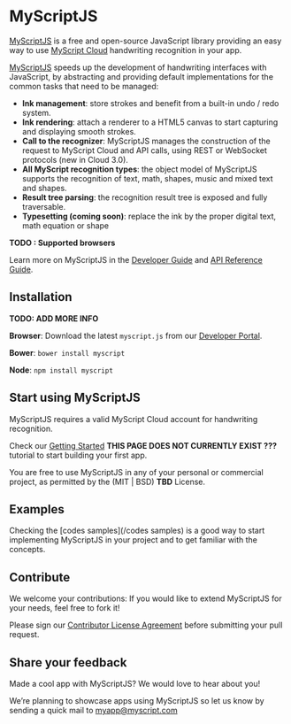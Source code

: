 # MyScriptJS

[MyScriptJS](myscript.github.io/myscriptjs) is a free and open-source JavaScript library providing an easy way to use [MyScript Cloud]( https://dev.myscript.com/dev-kits/cloud-development-kit/) handwriting recognition in your app.

[MyScriptJS](myscript.github.io/myscriptjs) speeds up the development of handwriting interfaces with JavaScript, by abstracting and providing default implementations for the common tasks that need to be managed:

* **Ink management**: store strokes and benefit from a built-in undo / redo system.
* **Ink rendering**: attach a renderer to a HTML5 canvas to start capturing and displaying smooth strokes.
* **Call to the recognizer**: MyScriptJS manages the construction of the request to MyScript Cloud and API calls, using REST or WebSocket protocols (new in Cloud 3.0).
* **All MyScript recognition types**: the object model of MyScriptJS supports the recognition of text, math, shapes, music and mixed text and shapes.
* **Result tree parsing**: the recognition result tree is exposed and fully traversable.
* **Typesetting (coming soon)**: replace the ink by the proper digital text, math equation or shape

**TODO : Supported browsers**

Learn more on MyScriptJS in the [Developer Guide](http://doc.myscript.com/MyScriptJS/myscript-js-developer-guide/index.html) and [API Reference Guide](http://doc.myscript.com/MyScriptJS/API_Reference/index.html).


## Installation

**TODO: ADD MORE INFO**

**Browser**: Download the latest `myscript.js` from our [Developer Portal](https://dev.myscript.com).

**Bower**: `bower install myscript`

**Node**:  `npm install myscript`	


## Start using MyScriptJS

MyScriptJS requires a valid MyScript Cloud account <link to the dev portal> for handwriting recognition.

Check our [Getting Started](http://doc.myscript.com/MyScriptJS/DeveloperGuide/getting_started.html) **THIS PAGE DOES NOT CURRENTLY EXIST ???** tutorial to start building your first app.

You are free to use MyScriptJS in any of your personal or commercial project, as permitted by the (MIT | BSD) **TBD** License.


## Examples

Checking the [codes samples](/codes samples) is a good way to start implementing MyScriptJS in your project and to get familiar with the concepts.


## Contribute

We welcome your contributions: If you would like to extend MyScriptJS for your needs, feel free to fork it!

Please sign our [Contributor License Agreement](cla) before submitting your pull request.


## Share your feedback

Made a cool app with MyScriptJS? We would love to hear about you!

We’re planning to showcase apps using MyScriptJS so let us know by sending a quick mail to [myapp@myscript.com](mailto://myapp@myscript.com)
